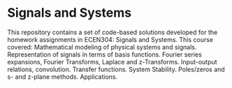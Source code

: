 # Signals and Systems
This repository contains a set of code-based solutions developed for the homework assignments in ECEN304: Signals and Systems.
This course covered: Mathematical modeling of physical systems and signals. Representation of signals in terms of basis functions. Fourier series expansions, 
Fourier Transforms, Laplace and z-Transforms. Input-output relations, convolution. Transfer functions. System Stability. Poles/zeros and s- and 
z-plane methods. Applications.
